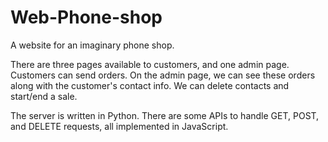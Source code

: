 # Web-Phone-shop
A website for an imaginary phone shop.

There are three pages available to customers, and one admin page. Customers can send orders. On the admin page, we can see these orders along with the customer's contact info. We can delete contacts and start/end a sale.

The server is written in Python. There are some APIs to handle GET, POST, and DELETE requests, all implemented in JavaScript. 
